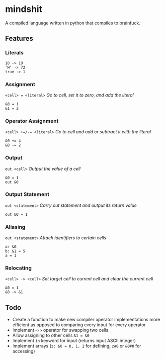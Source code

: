 # mindshit
A compiled language written in python that compiles to brainfuck.

## Features

### Literals
    10 -> 10
    'H' -> 72
    true -> 1

### Assignment
`<cell> = <literal>`
*Go to cell, set it to zero, and add the literal*

    &0 = 1
    &1 = 2

### Operator Assignment
`<cell> +=/-= <literal>`
*Go to cell and add or subtract it with the literal*

    &0 += 4
    &0 -= 2

### Output
`out <cell>`
*Output the value of a cell*

    &0 = 1
    out &0

### Output Statement
`out <statement>`
*Carry out statement and output its return value*

    out &0 = 1

### Aliasing
`out <statement>`
*Attach identifiers to certain cells*

    a: &0
    b: &1 = 5
    a = 1

### Relocating
`<cell> -> <cell>`
*Set target cell to current cell and clear the current cell*

    &0 = 1
    &0 -> &1

## Todo
- Create a function to make new compiler operator implementations more efficient as opposed to comparing every input for every operator
- Implement `<->` operator for swapping two cells
- Allow assigning to other cells `&1 = &0`
- Implement `in` keyword for input (returns input ASCII integer)
- Implement arrays (`z: &0 = 0, 1, 2` for defining, `z#0` or `&0#0` for accessing)